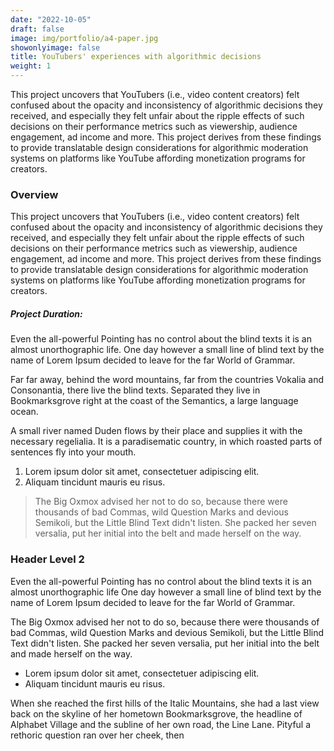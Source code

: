 ```yaml
---
date: "2022-10-05"
draft: false
image: img/portfolio/a4-paper.jpg
showonlyimage: false
title: YouTubers' experiences with algorithmic decisions
weight: 1
---
```


This project uncovers that YouTubers (i.e., video content creators) felt confused about the opacity and inconsistency of algorithmic decisions they received, and especially they felt unfair about the ripple effects of such decisions on their performance metrics such as viewership, audience engagement, ad income and more. This project derives from these findings to provide translatable design considerations for algorithmic moderation systems on platforms like YouTube affording monetization programs for creators. 
<!--more-->

### Overview
This project uncovers that YouTubers (i.e., video content creators) felt confused about the opacity and inconsistency of algorithmic decisions they received, and especially they felt unfair about the ripple effects of such decisions on their performance metrics such as viewership, audience engagement, ad income and more. This project derives from these findings to provide translatable design considerations for algorithmic moderation systems on platforms like YouTube affording monetization programs for creators. 

##### Project Duration: 

Even the all-powerful Pointing has no control about the blind texts it is an almost unorthographic life. One day however a small line of blind text by the name of Lorem Ipsum decided to leave for the far World of Grammar.
<!--more-->

Far far away, behind the word mountains, far from the countries Vokalia and Consonantia, there live the blind texts. Separated they live in Bookmarksgrove right at the coast of the Semantics, a large language ocean.

A small river named Duden flows by their place and supplies it with the necessary regelialia. It is a paradisematic country, in which roasted parts of sentences fly into your mouth.

1. Lorem ipsum dolor sit amet, consectetuer adipiscing elit.
2. Aliquam tincidunt mauris eu risus.

> The Big Oxmox advised her not to do so, because there were thousands of bad Commas, wild Question Marks and devious Semikoli, but the Little Blind Text didn't listen. She packed her seven versalia, put her initial into the belt and made herself on the way.

### Header Level 2

Even the all-powerful Pointing has no control about the blind texts it is an almost unorthographic life One day however a small line of blind text by the name of Lorem Ipsum decided to leave for the far World of Grammar.

The Big Oxmox advised her not to do so, because there were thousands of bad Commas, wild Question Marks and devious Semikoli, but the Little Blind Text didn't listen. She packed her seven versalia, put her initial into the belt and made herself on the way.

* Lorem ipsum dolor sit amet, consectetuer adipiscing elit.
* Aliquam tincidunt mauris eu risus.

When she reached the first hills of the Italic Mountains, she had a last view back on the skyline of her hometown Bookmarksgrove, the headline of Alphabet Village and the subline of her own road, the Line Lane. Pityful a rethoric question ran over her cheek, then  

